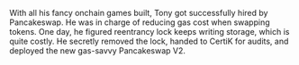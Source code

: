 With all his fancy onchain games built, Tony got successfully hired by Pancakeswap. He was in charge of reducing gas cost when swapping tokens. One day, he figured reentrancy lock keeps writing storage, which is quite costly. He secretly removed the lock, handed to CertiK for audits, and deployed the new gas-savvy Pancakeswap V2.
